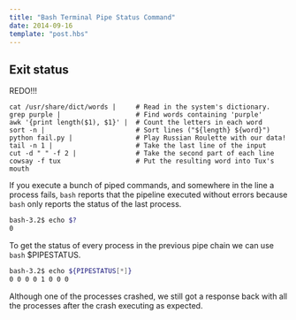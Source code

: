 ```yaml
---
title: "Bash Terminal Pipe Status Command"
date: 2014-09-16
template: "post.hbs"
---
```


## Exit status

REDO!!!
```terminal
cat /usr/share/dict/words |     # Read in the system's dictionary.
grep purple |                   # Find words containing 'purple'
awk '{print length($1), $1}' |  # Count the letters in each word
sort -n |                       # Sort lines ("${length} ${word}")
python fail.py |                # Play Russian Roulette with our data!
tail -n 1 |                     # Take the last line of the input
cut -d " " -f 2 |               # Take the second part of each line
cowsay -f tux                   # Put the resulting word into Tux's mouth
```

If you execute a bunch of piped commands, and somewhere in the line a process fails, `bash` reports that the pipeline executed without errors because `bash` only reports the status of the last process.

```bash
bash-3.2$ echo $?
0
```

To get the status of every process in the previous pipe chain we can use `bash` $PIPESTATUS.

```bash
bash-3.2$ echo ${PIPESTATUS[*]}
0 0 0 0 1 0 0 0
```

Although one of the processes crashed, we still got a response back with all the processes after the crash executing as expected.